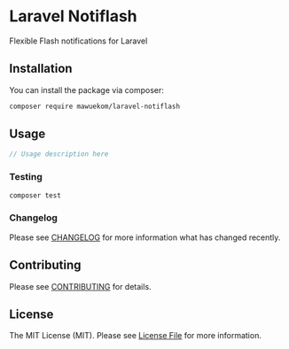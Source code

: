 # Laravel Notiflash

Flexible Flash notifications for Laravel

## Installation

You can install the package via composer:

```bash
composer require mawuekom/laravel-notiflash
```

## Usage

```php
// Usage description here
```

### Testing

```bash
composer test
```

### Changelog

Please see [CHANGELOG](CHANGELOG.md) for more information what has changed recently.

## Contributing

Please see [CONTRIBUTING](CONTRIBUTING.md) for details.

## License

The MIT License (MIT). Please see [License File](LICENSE.md) for more information.

